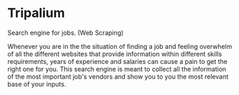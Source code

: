 # Tripalium
Search engine for jobs. (Web Scraping)

Whenever you are in the the situation of finding a job and feeling overwhelm of all the different websites that provide information within different skills requirements, years of experience and salaries can cause a pain to get the right one for you. This search engine is meant to collect all the information of the most important job's vendors and show you to you the most relevant base of your inputs.




